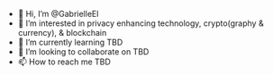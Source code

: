 - 👋 Hi, I’m @GabrielleEl
- 👀 I’m interested in privacy enhancing technology, crypto(graphy & currency), & blockchain
- 🌱 I’m currently learning TBD
- 💞️ I’m looking to collaborate on TBD
- 📫 How to reach me TBD


